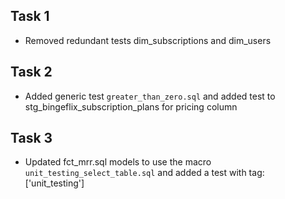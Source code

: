 ## Task 1
- Removed redundant tests dim_subscriptions and dim_users

## Task 2
- Added generic test `greater_than_zero.sql` and added test to stg_bingeflix_subscription_plans for pricing column

## Task 3
- Updated fct_mrr.sql models to use the macro `unit_testing_select_table.sql` and added a test with tag: ['unit_testing']